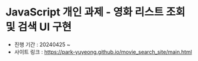 # JavaScript 개인 과제 - 영화 리스트 조회 및 검색 UI 구현

* 진행 기간 : 20240425 ~
* 사이트 링크 : https://park-yuyeong.github.io/movie_search_site/main.html
